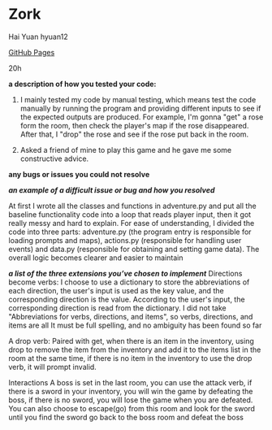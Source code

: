 # Zork
Hai Yuan   hyuan12

[GitHub Pages](https://github.com/hyuan12/Zork)

20h

**a description of how you tested your code:**

1) I mainly tested my code by manual testing, which means test the code manually by running the program and providing different inputs to see if the expected outputs are produced. For example, I'm gonna "get" a rose form the room, then check the player's map if the rose disappeared. After that, I "drop" the rose and see if the rose put back in the room.

2) Asked a friend of mine to play this game and he gave me some constructive advice.

**any bugs or issues you could not resolve**

***an example of a difficult issue or bug and how you resolved***

At first I wrote all the classes and functions in adventure.py and put all the baseline functionality code into a loop that reads player input, then it got really messy and hard to explain. For ease of understanding, I divided the code into three parts: adventure.py (the program entry is responsible for loading prompts and maps), actions.py (responsible for handling user events) and data.py (responsible for obtaining and setting game data). The overall logic becomes clearer and easier to maintain

***a list of the three extensions you’ve chosen to implement***
Directions become verbs: 
I choose to use a dictionary to store the abbreviations of each direction, the user's input is used as the key value, and the corresponding direction is the value. According to the user's input, the corresponding direction is read from the dictionary. I did not take "Abbreviations for verbs, directions, and items", so verbs, directions, and items are all It must be full spelling, and no ambiguity has been found so far

A drop verb: 
Paired with get, when there is an item in the inventory, using drop to remove the item from the inventory and add it to the items list in the room at the same time, if there is no item in the inventory to use the drop verb, it will prompt invalid.

Interactions
A boss is set in the last room, you can use the attack verb, if there is a sword in your inventory, you will win the game by defeating the boss, if there is no sword, you will lose the game when you are defeated. You can also choose to escape(go) from this room and look for the sword until you find the sword go back to the boss room and defeat the boss
